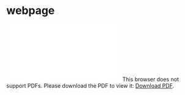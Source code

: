 # webpage
<object data="http://yoursite.com/the.pdf" type="application/pdf" width="700px" height="700px">
    <embed src="docs/Resume-JeanPena.pdf">
        This browser does not support PDFs. Please download the PDF to view it: <a href="docs/Resume-JeanPena.pdf">Download PDF</a>.</p>
    </embed>
</object>
